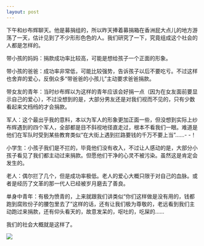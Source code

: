 ```yaml
---
layout: post
---
```

下午和纱布辉聊天。他是募捐组的，所以昨天捧着募捐箱在香洲屁大点儿的地方游荡了一天，估计见到了不少形形色色的人。我们研究了一下，究竟组成这个社会的人都是怎样的。

带小孩的妈妈：捐款成功率比较高，可能是想给孩子一个正面的形象。

带小孩的爸爸：成功率非常低，可能比较强势，告诉孩子以后不要吃亏。不过这样也舍弃的爱心，反倒众多“带爸爸的小孩儿”主动要求爸爸捐款。

带女友的青年：当时纱布辉以为这样的青年应该会好捐一点（因为在女友面前要显示自己的爱心），不过没想到的是，大部分男友还是对我们视而不见的，只有少数看起来文绉绉的才会捐款。

军人：这个最出乎我的意料，本以为军人的形象更加正面一些，但没想到实际上纱布辉遇到的四个军人，全部都是目不斜视地径直走过，根本不看我们一眼。难道是他们在军队时受到某些教育类似“在大街上遇到拦路要钱的千万不要上当”……- -！

小学生：小孩子我们是不拦的，毕竟他们没有收入，不过让人感动的是，大部分小孩子看见了我们都主动过来捐款。但愿他们干净的心灵不被污染。虽然这是肯定会发生的。

老人：偶尔拦了几个，但是成功率极低。老人的爱心大概只限于对自己的血脉。或者是经历了文革的那一代人已经被岁月磨去了善良。

单身中青年：有极为愤青的，上来就跟我们讲类似“你们这样做是没有用的，钱都跑到腐败份子的腰包里去了”这样的话，还有让我们极为尊敬的，老远看到我们主动跑过来捐款，还有仰头看天的，故意发呆的，呕吐的，吃屎的……

我们的社会大概就是这样了。

![](http://filer.blogbus.com/5182853/51828531260782670s.jpg)